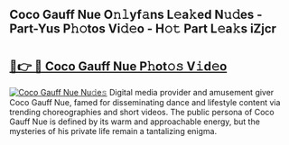 ## Coco Gauff Nue O𝚗𝚕yf𝚊ns L𝚎a𝚔ed N𝚞𝚍es - Part-Yus P𝚑𝚘tos Vi𝚍𝚎o - H𝚘𝚝 Part L𝚎a𝚔s iZjcr

# <h2><a href="http://kfc4c2.oniu.top/?m=Coco+Gauff+Nue">🔗👉 🔴 Coco Gauff Nue P𝚑ot𝚘𝚜 V𝚒d𝚎o</a></h2>

[![Coco Gauff Nue Nu𝚍e𝚜](https://i.imgur.com/0qMVB7G.gif)](http://kfc4c2.oniu.top/?m=Coco+Gauff+Nue)
Digital media provider and amusement giver Coco Gauff Nue, famed for disseminating dance and lifestyle content via trending choreographies and short videos. The public persona of Coco Gauff Nue is defined by its warm and approachable energy, but the mysteries of his private life remain a tantalizing enigma.  
